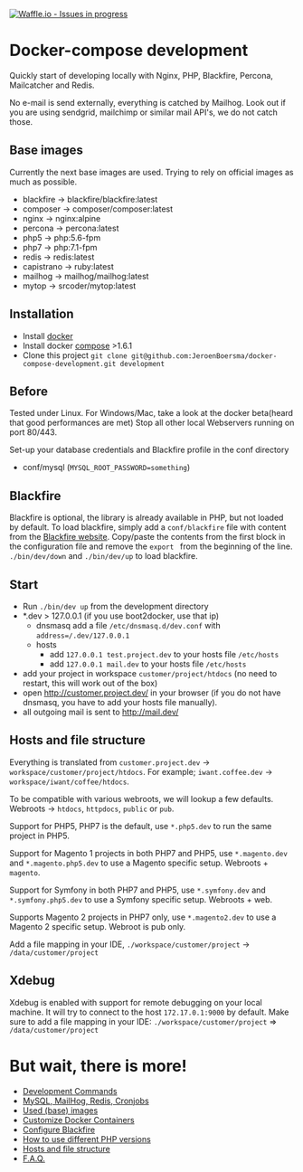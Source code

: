 [![Waffle.io - Issues in progress](https://badge.waffle.io/JeroenBoersma/docker-compose-development.png?label=in%20progress&title=In%20Progress)](https://waffle.io/JeroenBoersma/docker-compose-development?utm_source=badge)

Docker-compose development
===

Quickly start of developing locally with Nginx, PHP, Blackfire, Percona, Mailcatcher and Redis.

No e-mail is send externally, everything is catched by Mailhog.
Look out if you are using sendgrid, mailchimp or similar mail API's, we do not catch those.


Base images
---

Currently the next base images are used. Trying to rely on official images as much as possible.

- blackfire -> blackfire/blackfire:latest
- composer -> composer/composer:latest
- nginx -> nginx:alpine
- percona -> percona:latest
- php5 -> php:5.6-fpm
- php7 -> php:7.1-fpm
- redis -> redis:latest
- capistrano -> ruby:latest
- mailhog -> mailhog/mailhog:latest
- mytop -> srcoder/mytop:latest


Installation
---

- Install [docker](https://docs.docker.com/)
- Install docker [compose](https://docs.docker.com/compose/install/) >1.6.1
- Clone this project 
  `git clone git@github.com:JeroenBoersma/docker-compose-development.git development`


Before
---

Tested under Linux. For Windows/Mac, take a look at the docker beta(heard that good performances are met)
Stop all other local Webservers running on port 80/443.

Set-up your database credentials and Blackfire profile in the conf directory

- conf/mysql (`MYSQL_ROOT_PASSWORD=something`)

Blackfire
---

Blackfire is optional, the library is already available in PHP, but not loaded by default.
To load blackfire, simply add a `conf/blackfire` file with content from the [Blackfire website](https://blackfire.io/docs/integrations/docker#documentation).
Copy/paste the contents from the first block in the configuration file and remove the `export ` from the beginning of the line.
`./bin/dev/down` and `./bin/dev/up` to load blackfire.

Start
---

- Run `./bin/dev up` from the development directory
- \*.dev > 127.0.0.1 (if you use boot2docker, use that ip)
    - dnsmasq
      add a file `/etc/dnsmasq.d/dev.conf` with `address=/.dev/127.0.0.1`
    - hosts
        - add `127.0.0.1 test.project.dev` to your hosts file `/etc/hosts`
        - add `127.0.0.1 mail.dev` to your hosts file `/etc/hosts`
- add your project in workspace `customer/project/htdocs` (no need to restart, this will work out of the box)
- open http://customer.project.dev/ in your browser (if you do not have dnsmasq, you have to add your hosts file manually).
- all outgoing mail is sent to http://mail.dev/

Hosts and file structure
---

Everything is translated from `customer.project.dev` -> `workspace/customer/project/htdocs`.
For example; `iwant.coffee.dev` -> `workspace/iwant/coffee/htdocs`.

To be compatible with various webroots, we will lookup a few defaults.
Webroots -> `htdocs`, `httpdocs`, `public` or `pub`.

Support for PHP5, PHP7 is the default, use `*.php5.dev` to run the same project in PHP5.

Support for Magento 1 projects in both PHP7 and PHP5, use `*.magento.dev` and `*.magento.php5.dev` to use a Magento specific setup.
Webroots + `magento`.

Support for Symfony in both PHP7 and PHP5, use `*.symfony.dev` and `*.symfony.php5.dev` to use a Symfony specific setup.
Webroots + web.

Supports Magento 2 projects in PHP7 only, use `*.magento2.dev` to use a Magento 2 specific setup.
Webroot is pub only.

Add a file mapping in your IDE, `./workspace/customer/project` -> `/data/customer/project`

Xdebug
---

Xdebug is enabled with support for remote debugging on your local machine.
It will try to connect to the host `172.17.0.1:9000` by default.
Make sure to add a file mapping in your IDE:
`./workspace/customer/project` => `/data/customer/project`

# But wait, there is more!
* [Development Commands](docs/development-commands.md)
* [MySQL, MailHog, Redis, Cronjobs](docs/mysql-mailhog-redis-cronjobs.md)
* [Used (base) images](docs/used-base-images.md)
* [Customize Docker Containers](docs/customize-docker-containers.md)
* [Configure Blackfire](docs/configure-blackfire.md)
* [How to use different PHP versions](docs/how-to-use-different-php-versions.md)
* [Hosts and file structure](docs/hosts-and-file-structure.md)
* [F.A.Q.](docs/faq.md)

[1]: https://docs.docker.com
[2]: https://docs.docker.com/compose/install/
[3]: http://docker-sync.io/
[4]: https://nginx.org/en/
[5]: https://secure.php.net/
[6]: https://blackfire.io/
[7]: https://www.percona.com/
[8]: https://github.com/mailhog/MailHog
[9]: https://symfony.com/
[10]: https://silex.sensiolabs.org/
[11]: https://magento.com/
[12]: https://xdebug.org/
